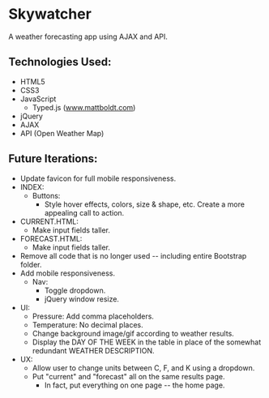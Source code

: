 # Skywatcher
A weather forecasting app using AJAX and API.

## Technologies Used:
- HTML5
- CSS3
- JavaScript
  - Typed.js (www.mattboldt.com)
- jQuery
- AJAX
- API (Open Weather Map)

## Future Iterations:
- Update favicon for full mobile responsiveness.
- INDEX:
  - Buttons:
    - Style hover effects, colors, size & shape, etc. Create a more appealing call to action.
- CURRENT.HTML:
  - Make input fields taller.
- FORECAST.HTML:
  - Make input fields taller.
- Remove all code that is no longer used -- including entire Bootstrap folder.
- Add mobile responsiveness.
  - Nav:
    - Toggle dropdown.
    - jQuery window resize.
- UI:
  - Pressure: Add comma placeholders.
  - Temperature: No decimal places.
  - Change background image/gif according to weather results.
  - Display the DAY OF THE WEEK in the table in place of the somewhat redundant WEATHER DESCRIPTION.
- UX:
  - Allow user to change units between C, F, and K using a dropdown.
  - Put "current" and "forecast" all on the same results page.
    - In fact, put everything on one page -- the home page.